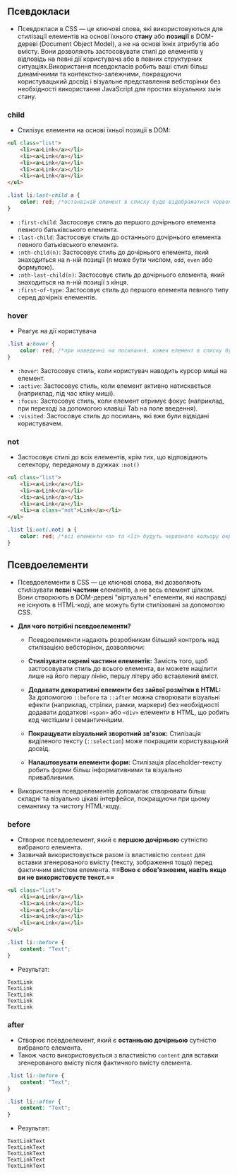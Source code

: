 ## Псевдокласи
- Псевдокласи в CSS — це ключові слова, які використовуються для стилізації елементів на основі їхнього **стану** або **позиції** в DOM-дереві (Document Object Model), а не на основі їхніх атрибутів або вмісту. Вони дозволяють застосовувати стилі до елементів у відповідь на певні дії користувача або в певних структурних ситуаціях.Використання псевдокласів робить ваші стилі більш динамічними та контекстно-залежними, покращуючи користувацький досвід і візуальне представлення вебсторінки без необхідності використання JavaScript для простих візуальних змін стану.
### child
- Стилізує елементи на основі їхньої позиції в DOM:

```html
<ul class="list">
	<li><a>Link</a></li>
	<li><a>Link</a></li>
	<li><a>Link</a></li>
	<li><a>Link</a></li>
	<li><a>Link</a></li>
</ul>

```

```css
.list li:last-child a {
	color: red; /*останвіній елемент в списку буде відображатися червоним кольором*/
}
```
- `:first-child`: Застосовує стиль до першого дочірнього елемента певного батьківського елемента.
- `:last-child`: Застосовує стиль до останнього дочірнього елемента певного батьківського елемента.
- `:nth-child(n)`: Застосовує стиль до дочірнього елемента, який знаходиться на n-ній позиції (n може бути числом, `odd`, `even` або формулою).
- `:nth-last-child(n)`: Застосовує стиль до дочірнього елемента, який знаходиться на n-ній позиції з кінця.
- `:first-of-type`: Застосовує стиль до першого елемента певного типу серед дочірніх елементів.
### hover
- Реагує на дії користувача
```css
.list a:hover {
	color: red; /*при наведенні на посилання, кожен елемент в списку буде змінювати свій колір на червоний колір*/
}
```
- `:hover`: Застосовує стиль, коли користувач наводить курсор миші на елемент.
- `:active`: Застосовує стиль, коли елемент активно натискається (наприклад, під час кліку миші).
- `:focus`: Застосовує стиль, коли елемент отримує фокус (наприклад, при переході за допомогою клавіші Tab на поле введення).
- `:visited`: Застосовує стиль до посилань, які вже були відвідані користувачем.

### not
- Застосовує стилі до всіх елементів, крім тих, що відповідають селектору, переданому в дужках `:not()`
```html
<ul class="list">
	<li><a>Link</a></li>
	<li><a>Link</a></li>
	<li><a>Link</a></li>
	<li><a>Link</a></li>
	<li><a class="not">Link</a></li>
</ul>

```

```css
.list li:not(.not) a {
	color: red; /*всі елементи <a> та <li> будуть червоного кольору окрім елементу з класом "not"*/
}
```
## Псевдоелементи

- Псевдоелементи в CSS — це ключові слова, які дозволяють стилізувати **певні частини** елементів, а не весь елемент цілком. Вони створюють в DOM-дереві "віртуальні" елементи, які насправді не існують в HTML-коді, але можуть бути стилізовані за допомогою CSS.
- **Для чого потрібні псевдоелементи?**

	- Псевдоелементи надають розробникам більший контроль над стилізацією вебсторінок, дозволяючи:

	- **Стилізувати окремі частини елементів:** Замість того, щоб застосовувати стиль до всього елемента, ви можете націлити лише на його першу лінію, першу літеру або вставлений вміст.
	- **Додавати декоративні елементи без зайвої розмітки в HTML:** За допомогою `::before` та `::after` можна створювати візуальні ефекти (наприклад, стрілки, рамки, маркери) без необхідності додавати додаткові `<span>` або `<div>` елементи в HTML, що робить код чистішим і семантичнішим.
	- **Покращувати візуальний зворотний зв'язок:** Стилізація виділеного тексту (`::selection`) може покращити користувацький досвід.
	- **Налаштовувати елементи форм:** Стилізація placeholder-тексту робить форми більш інформативними та візуально привабливими.

- Використання псевдоелементів допомагає створювати більш складні та візуально цікаві інтерфейси, покращуючи при цьому семантику та чистоту HTML-коду.
### before 
- Створює псевдоелемент, який є **першою дочірньою** сутністю вибраного елемента.
- Зазвичай використовується разом із властивістю `content` для вставки згенерованого вмісту (тексту, зображення тощо) перед фактичним вмістом елемента. **==Воно є обов'язковим, навіть якщо ви не використовуєте текст.==**
```html
<ul class="list">
	<li><a>Link</a></li>
	<li><a>Link</a></li>
	<li><a>Link</a></li>
	<li><a>Link</a></li>
	<li><a>Link</a></li>
</ul>
```

```css
.list li::before {
	content: "Text";
}
```
- Результат: 
```
TextLink
TextLink
TextLink
TextLink
TextLink
```
### after
- Створює псевдоелемент, який є **останньою дочірньою** сутністю вибраного елемента.
- Також часто використовується з властивістю `content` для вставки згенерованого вмісту після фактичного вмісту елемента.
```css
.list li::before {
	content: "Text";
}

.list li::after {
	content: "Text";
}
```
- Результат: 
```
TextLinkText
TextLinkText
TextLinkText
TextLinkText
TextLinkText
```